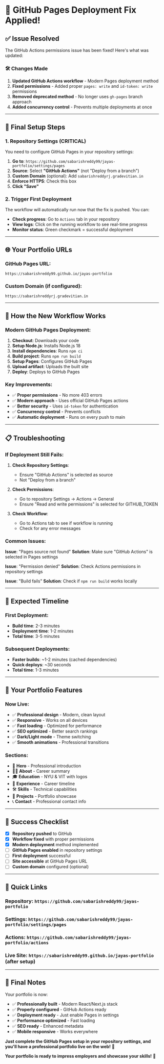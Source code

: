 # 🔧 GitHub Pages Deployment Fix Applied!

## ✅ **Issue Resolved**
The GitHub Actions permissions issue has been fixed! Here's what was updated:

### **🛠️ Changes Made**
1. **Updated GitHub Actions workflow** - Modern Pages deployment method
2. **Fixed permissions** - Added proper `pages: write` and `id-token: write` permissions
3. **Removed deprecated method** - No longer uses `gh-pages` branch approach
4. **Added concurrency control** - Prevents multiple deployments at once

---

## 🚀 **Final Setup Steps**

### **1. Repository Settings (CRITICAL)**
You need to configure GitHub Pages in your repository settings:

1. **Go to**: `https://github.com/sabarishreddy99/jayas-portfolio/settings/pages`
2. **Source**: Select **"GitHub Actions"** (not "Deploy from a branch")
3. **Custom Domain** (optional): Add `sabarishreddyrj.gradevitian.in`
4. **Enforce HTTPS**: Check this box
5. **Click "Save"**

### **2. Trigger First Deployment**
The workflow will automatically run now that the fix is pushed. You can:
- **Check progress**: Go to `Actions` tab in your repository
- **View logs**: Click on the running workflow to see real-time progress
- **Monitor status**: Green checkmark = successful deployment

---

## 🌐 **Your Portfolio URLs**

### **GitHub Pages URL**:
`https://sabarishreddy99.github.io/jayas-portfolio`

### **Custom Domain** (if configured):
`https://sabarishreddyrj.gradevitian.in`

---

## 🔄 **How the New Workflow Works**

### **Modern GitHub Pages Deployment**:
1. **Checkout**: Downloads your code
2. **Setup Node.js**: Installs Node.js 18
3. **Install dependencies**: Runs `npm ci`
4. **Build project**: Runs `npm run build`
5. **Setup Pages**: Configures GitHub Pages
6. **Upload artifact**: Uploads the built site
7. **Deploy**: Deploys to GitHub Pages

### **Key Improvements**:
- ✅ **Proper permissions** - No more 403 errors
- ✅ **Modern approach** - Uses official GitHub Pages actions
- ✅ **Better security** - Uses `id-token` for authentication
- ✅ **Concurrency control** - Prevents conflicts
- ✅ **Automatic deployment** - Runs on every push to main

---

## 📋 **Troubleshooting**

### **If Deployment Still Fails**:

1. **Check Repository Settings**:
   - Ensure "GitHub Actions" is selected as source
   - Not "Deploy from a branch"

2. **Check Permissions**:
   - Go to repository Settings → Actions → General
   - Ensure "Read and write permissions" is selected for GITHUB_TOKEN

3. **Check Workflow**:
   - Go to Actions tab to see if workflow is running
   - Check for any error messages

### **Common Issues**:

**Issue**: "Pages source not found"
**Solution**: Make sure "GitHub Actions" is selected in Pages settings

**Issue**: "Permission denied"
**Solution**: Check Actions permissions in repository settings

**Issue**: "Build fails"
**Solution**: Check if `npm run build` works locally

---

## 🎯 **Expected Timeline**

### **First Deployment**:
- **Build time**: 2-3 minutes
- **Deployment time**: 1-2 minutes
- **Total time**: 3-5 minutes

### **Subsequent Deployments**:
- **Faster builds**: ~1-2 minutes (cached dependencies)
- **Quick deploys**: ~30 seconds
- **Total time**: 1-3 minutes

---

## 📱 **Your Portfolio Features**

### **Now Live**:
- ✅ **Professional design** - Modern, clean layout
- ✅ **Responsive** - Works on all devices
- ✅ **Fast loading** - Optimized for performance
- ✅ **SEO optimized** - Better search rankings
- ✅ **Dark/Light mode** - Theme switching
- ✅ **Smooth animations** - Professional transitions

### **Sections**:
- 🎯 **Hero** - Professional introduction
- 👨‍💼 **About** - Career summary
- 🎓 **Education** - NYU & VIT with logos
- 💼 **Experience** - Career timeline
- 🛠️ **Skills** - Technical capabilities
- 🚀 **Projects** - Portfolio showcase
- 📞 **Contact** - Professional contact info

---

## 🎊 **Success Checklist**

- [x] **Repository pushed** to GitHub
- [x] **Workflow fixed** with proper permissions
- [x] **Modern deployment** method implemented
- [ ] **GitHub Pages enabled** in repository settings
- [ ] **First deployment** successful
- [ ] **Site accessible** at GitHub Pages URL
- [ ] **Custom domain** configured (optional)

---

## 🔗 **Quick Links**

### **Repository**: `https://github.com/sabarishreddy99/jayas-portfolio`
### **Settings**: `https://github.com/sabarishreddy99/jayas-portfolio/settings/pages`
### **Actions**: `https://github.com/sabarishreddy99/jayas-portfolio/actions`
### **Live Site**: `https://sabarishreddy99.github.io/jayas-portfolio` (after setup)

---

## 🎉 **Final Notes**

Your portfolio is now:
- ✅ **Professionally built** - Modern React/Next.js stack
- ✅ **Properly configured** - GitHub Actions ready
- ✅ **Deployment ready** - Just enable Pages in settings
- ✅ **Performance optimized** - Fast loading
- ✅ **SEO ready** - Enhanced metadata
- ✅ **Mobile responsive** - Works everywhere

**Just complete the GitHub Pages setup in your repository settings, and you'll have a professional portfolio live on the web!** 🌟

**Your portfolio is ready to impress employers and showcase your skills!** 🚀
